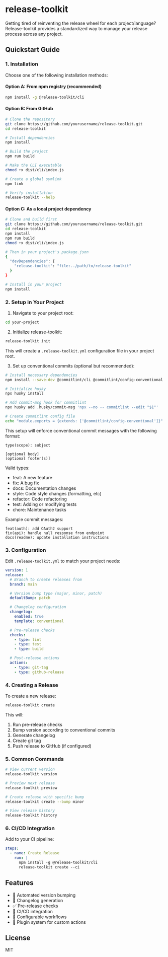 # release-toolkit

Getting tired of reinventing the release wheel for each project/language? Release-toolkit provides a standardized way to manage your release process across any project.

## Quickstart Guide

### 1. Installation

Choose one of the following installation methods:

#### Option A: From npm registry (recommended)

```bash
npm install -g @release-toolkit/cli
```

#### Option B: From GitHub

```bash
# Clone the repository
git clone https://github.com/yourusername/release-toolkit.git
cd release-toolkit

# Install dependencies
npm install

# Build the project
npm run build

# Make the CLI executable
chmod +x dist/cli/index.js

# Create a global symlink
npm link

# Verify installation
release-toolkit --help
```

#### Option C: As a local project dependency

```bash
# Clone and build first
git clone https://github.com/yourusername/release-toolkit.git
cd release-toolkit
npm install
npm run build
chmod +x dist/cli/index.js

# Then in your project's package.json
{
  "devDependencies": {
    "release-toolkit": "file:../path/to/release-toolkit"
  }
}

# Install in your project
npm install
```

### 2. Setup in Your Project

1. Navigate to your project root:

```bash
cd your-project
```

2. Initialize release-toolkit:

```bash
release-toolkit init
```

This will create a `.release-toolkit.yml` configuration file in your project root.

3. Set up conventional commits (optional but recommended):

```bash
# Install necessary dependencies
npm install --save-dev @commitlint/cli @commitlint/config-conventional husky

# Initialize husky
npx husky install

# Add commit-msg hook for commitlint
npx husky add .husky/commit-msg 'npx --no -- commitlint --edit "$1"'

# Create commitlint config file
echo "module.exports = {extends: ['@commitlint/config-conventional']}" > commitlint.config.js
```

This setup will enforce conventional commit messages with the following format:

```
type(scope): subject

[optional body]
[optional footer(s)]
```

Valid types:

- feat: A new feature
- fix: A bug fix
- docs: Documentation changes
- style: Code style changes (formatting, etc)
- refactor: Code refactoring
- test: Adding or modifying tests
- chore: Maintenance tasks

Example commit messages:

```
feat(auth): add OAuth2 support
fix(api): handle null response from endpoint
docs(readme): update installation instructions
```

### 3. Configuration

Edit `.release-toolkit.yml` to match your project needs:

```yaml
version: 1
release:
  # Branch to create releases from
  branch: main

  # Version bump type (major, minor, patch)
  defaultBump: patch

  # Changelog configuration
  changelog:
    enabled: true
    template: conventional

  # Pre-release checks
  checks:
    - type: lint
    - type: test
    - type: build

  # Post-release actions
  actions:
    - type: git-tag
    - type: github-release
```

### 4. Creating a Release

To create a new release:

```bash
release-toolkit create
```

This will:

1. Run pre-release checks
2. Bump version according to conventional commits
3. Generate changelog
4. Create git tag
5. Push release to GitHub (if configured)

### 5. Common Commands

```bash
# View current version
release-toolkit version

# Preview next release
release-toolkit preview

# Create release with specific bump
release-toolkit create --bump minor

# View release history
release-toolkit history
```

### 6. CI/CD Integration

Add to your CI pipeline:

```yaml
steps:
  - name: Create Release
    run: |
      npm install -g @release-toolkit/cli
      release-toolkit create --ci
```

## Features

- 🚀 Automated version bumping
- 📝 Changelog generation
- ✅ Pre-release checks
- 🔄 CI/CD integration
- 🎯 Configurable workflows
- 🔌 Plugin system for custom actions

## License

MIT
